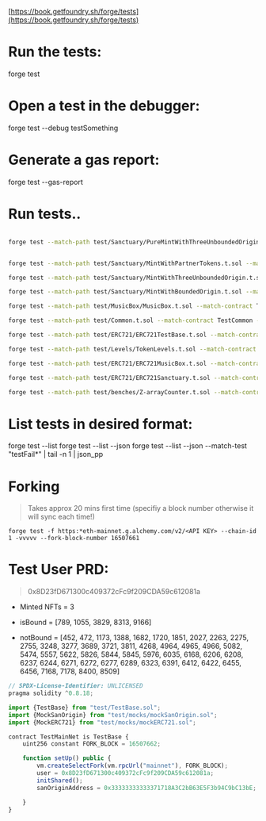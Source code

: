 [https://book.getfoundry.sh/forge/tests](https://book.getfoundry.sh/forge/tests)

# Run the tests:

forge test

# Open a test in the debugger:

forge test --debug testSomething

# Generate a gas report:

forge test --gas-report

# Run tests..

```bash

forge test --match-path test/Sanctuary/PureMintWithThreeUnboundedOrigin.t.sol --match-contract TestMintWithThreeUnboundedOrigin  --match-test "testMAXMintWithMultiSanOrigin*" -vvvvv


forge test --match-path test/Sanctuary/MintWithPartnerTokens.t.sol --match-contract TestMintWithPartnerTokens  --match-test "testUpgradeTokenLevelPartners*" -vvvvv

forge test --match-path test/Sanctuary/MintWithThreeUnboundedOrigin.t.sol --match-contract TestMintWithThreeUnboundedOrigin  --match-test "testMintWithMultiSanOrigin*" -vvvvv

forge test --match-path test/Sanctuary/MintWithBoundedOrigin.t.sol --match-contract TestMintWithBoundedOrigin  --match-test "testFailTransferWhenSoulBound*" -vvvvv

forge test --match-path test/MusicBox/MusicBox.t.sol --match-contract TestMusicBox  --match-test "testTransferFrom" -vvvvv

forge test --match-path test/Common.t.sol --match-contract TestCommon --match-test "testSendNFTToSanctuaryAddress*" -vvvvv

forge test --match-path test/ERC721/ERC721TestBase.t.sol --match-contract TestERC721Base  --match-test "*" -vvvvv

forge test --match-path test/Levels/TokenLevels.t.sol --match-contract TestLevels  --match-test "testFailUpgradeTokenLevelAlreadyReached*" -vvvvv

forge test --match-path test/ERC721/ERC721MusicBox.t.sol --match-contract TestERC721MusicBox  --match-test "testFailIsOwnerOf_AmountExceedsSupply*" -vvvvv

forge test --match-path test/ERC721/ERC721Sanctuary.t.sol --match-contract TestERC721Sanctuary  --match-test "testFailIsOwnerOf_AmountExceedsSupply*" -vvvvv

forge test --match-path test/benches/Z-arrayCounter.t.sol --match-contract TestArrayCounter  --match-test "testAddOwnerByTokenArraySingle*" -vvvvv

```

# List tests in desired format:

forge test --list
forge test --list --json
forge test --list --json --match-test "testFail*" | tail -n 1 | json_pp

# Forking 

 > Takes approx 20 mins first time (specifiy a block number otherwise it will sync each time!)

`forge test -f https:*eth-mainnet.g.alchemy.com/v2/<API KEY> --chain-id 1 -vvvvv --fork-block-number 16507661`

# Test User PRD:

> 0x8D23fD671300c409372cFc9f209CDA59c612081a

* Minted NFTs = 3

* isBound = [789, 1055, 3829, 8313, 9166]

* notBound = [452, 472, 1173, 1388, 1682, 1720, 1851, 2027, 2263, 2275, 2755, 3248, 3277, 3689, 3721, 3811, 4268, 4964, 4965, 4966, 5082, 5474, 5557, 5622, 5826, 5844, 5845, 5976, 6035, 6168, 6206, 6208, 6237, 6244, 6271, 6272, 6277, 6289, 6323, 6391, 6412, 6422, 6455, 6456, 7168, 7178, 8400, 8509]


```javascript
// SPDX-License-Identifier: UNLICENSED
pragma solidity ^0.8.18;

import {TestBase} from "test/TestBase.sol";
import {MockSanOrigin} from "test/mocks/mockSanOrigin.sol";
import {MockERC721} from "test/mocks/mockERC721.sol";

contract TestMainNet is TestBase {
    uint256 constant FORK_BLOCK = 16507662;

    function setUp() public {
        vm.createSelectFork(vm.rpcUrl("mainnet"), FORK_BLOCK);
        user = 0x8D23fD671300c409372cFc9f209CDA59c612081a;
        initShared();
        sanOriginAddress = 0x33333333333371718A3C2bB63E5F3b94C9bC13bE;

    }
}

```